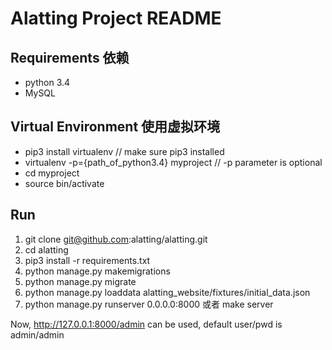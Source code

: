 # Alatting Project README

## Requirements 依赖

* python 3.4
* MySQL


## Virtual Environment 使用虚拟环境

* pip3 install virtualenv                      // make sure pip3 installed 
* virtualenv -p={path_of_python3.4} myproject  // -p parameter is optional
* cd myproject
* source bin/activate

## Run

1. git clone git@github.com:alatting/alatting.git
2. cd alatting
3. pip3 install -r requirements.txt
4. python manage.py makemigrations
5. python manage.py migrate
6. python manage.py loaddata alatting_website/fixtures/initial_data.json
7. python manage.py runserver 0.0.0.0:8000  或者 make server

Now, http://127.0.0.1:8000/admin can be used, default user/pwd is admin/admin
